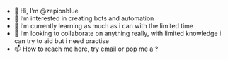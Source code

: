 - 👋 Hi, I’m @zepionblue
- 👀 I’m interested in creating bots and automation
- 🌱 I’m currently learning as much as i can with the limited time
- 💞️ I’m looking to collaborate on anything really, with limited knowledge i can try to aid but i need practise
- 📫 How to reach me here, try email or pop me a ?

<!---
zepionblue/zepionblue is a ✨ special ✨ repository because its `README.md` (this file) appears on your GitHub profile.
You can click the Preview link to take a look at your changes.
--->
